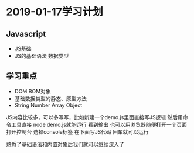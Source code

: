 # 2019-01-17学习计划

## Javascript

* [JS基础](https://www.w3school.com.cn/js/index.asp)
* JS的基础语法 数据类型

## 学习重点

* DOM BOM对象
* 基础数据类型的静态、原型方法
* String Number Array Object

JS内容比较多，可以多写写，比如新建一个demo.js里面直接写JS逻辑 然后用命令工具直接 node demo.js就能运行 看到输出
也可以用浏览器随便打开一个页面 打开控制台 选择console标签 在下面写JS代码 回车就可以运行

熟悉了基础语法和内置对象后我们就可以继续深入了
